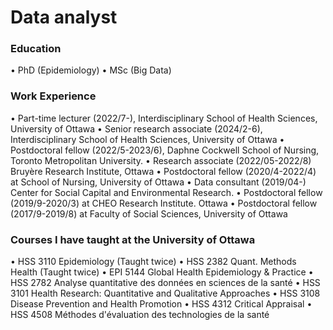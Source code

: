 # Data analyst

### Education
•	PhD (Epidemiology)
•	MSc (Big Data)

### Work Experience
•	Part-time lecturer (2022/7-), Interdisciplinary School of Health Sciences, University of Ottawa
•	Senior research associate (2024/2-6), Interdisciplinary School of Health Sciences, University of Ottawa
•	Postdoctoral fellow (2022/5-2023/6), Daphne Cockwell School of Nursing, Toronto Metropolitan University. 
•	Research associate (2022/05-2022/8) Bruyère Research Institute, Ottawa
•	Postdoctoral fellow (2020/4-2022/4) at School of Nursing, University of Ottawa
•	Data consultant (2019/04-) Center for Social Capital and Environmental Research. 
•	Postdoctoral fellow (2019/9-2020/3) at CHEO Research Institute. Ottawa
•	Postdoctoral fellow (2017/9-2019/8) at Faculty of Social Sciences, University of Ottawa

### Courses I have taught at the University of Ottawa
•	HSS 3110 Epidemiology (Taught twice)
•	HSS 2382 Quant. Methods Health (Taught twice)
•	EPI 5144 Global Health Epidemiology & Practice
•	HSS 2782 Analyse quantitative des données en sciences de la santé 
•	HSS 3101 Health Research: Quantitative and Qualitative Approaches
•	HSS 3108 Disease Prevention and Health Promotion 
•	HSS 4312 Critical Appraisal
•	HSS 4508 Méthodes d'évaluation des technologies de la santé
 
